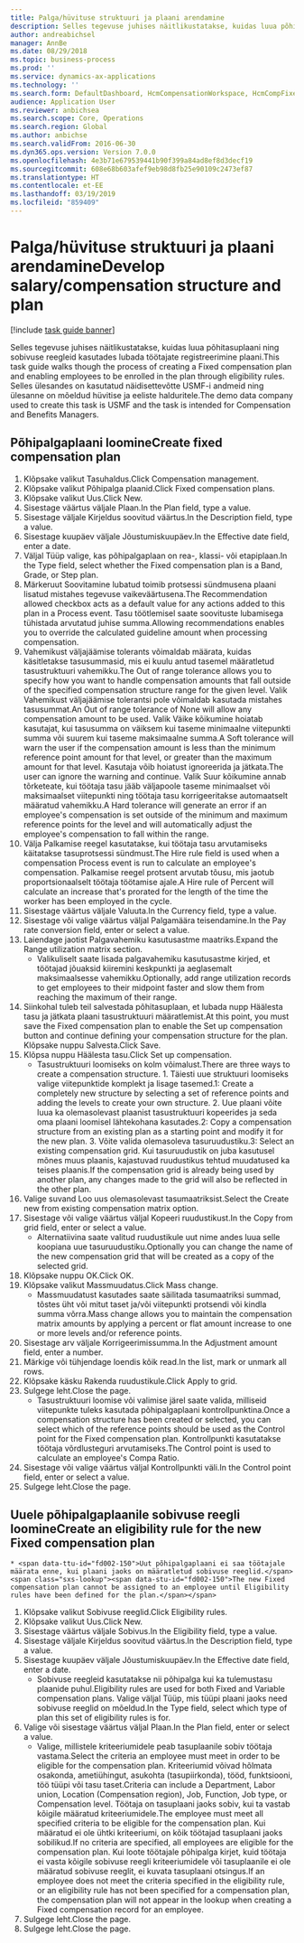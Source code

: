 ```yaml
---
title: Palga/hüvituse struktuuri ja plaani arendamine
description: Selles tegevuse juhises näitlikustatakse, kuidas luua põhitasuplaani ning sobivuse reegleid kasutades lubada töötajate registreerimine plaani.
author: andreabichsel
manager: AnnBe
ms.date: 08/29/2018
ms.topic: business-process
ms.prod: ''
ms.service: dynamics-ax-applications
ms.technology: ''
ms.search.form: DefaultDashboard, HcmCompensationWorkspace, HcmCompFixedPlansPart, HRMCompFixedPlanTable, HRMCompCreateGridDialog, HRCCompGridView, HRMCompEligibility,  HRCCompGrid
audience: Application User
ms.reviewer: anbichsea
ms.search.scope: Core, Operations
ms.search.region: Global
ms.author: anbichse
ms.search.validFrom: 2016-06-30
ms.dyn365.ops.version: Version 7.0.0
ms.openlocfilehash: 4e3b71e679539441b90f399a84ad8ef8d3decf19
ms.sourcegitcommit: 608e68b603afef9eb98d8fb25e90109c2473ef87
ms.translationtype: HT
ms.contentlocale: et-EE
ms.lasthandoff: 03/19/2019
ms.locfileid: "859409"
---
```

# <a name="develop-salarycompensation-structure-and-plan"></a><span data-ttu-id="fd002-103">Palga/hüvituse struktuuri ja plaani arendamine</span><span class="sxs-lookup"><span data-stu-id="fd002-103">Develop salary/compensation structure and plan</span></span>

[!include [task guide banner](../../includes/task-guide-banner.md)]

<span data-ttu-id="fd002-104">Selles tegevuse juhises näitlikustatakse, kuidas luua põhitasuplaani ning sobivuse reegleid kasutades lubada töötajate registreerimine plaani.</span><span class="sxs-lookup"><span data-stu-id="fd002-104">This task guide walks though the process of creating a Fixed compensation plan and enabling employees to be enrolled in the plan through eligibility rules.</span></span> <span data-ttu-id="fd002-105">Selles ülesandes on kasutatud näidisettevõtte USMF-i andmeid ning ülesanne on mõeldud hüvitise ja eeliste halduritele.</span><span class="sxs-lookup"><span data-stu-id="fd002-105">The demo data company used to create this task is USMF and the task is intended for Compensation and Benefits Managers.</span></span>


## <a name="create-fixed-compensation-plan"></a><span data-ttu-id="fd002-106">Põhipalgaplaani loomine</span><span class="sxs-lookup"><span data-stu-id="fd002-106">Create fixed compensation plan</span></span>
1. <span data-ttu-id="fd002-107">Klõpsake valikut Tasuhaldus.</span><span class="sxs-lookup"><span data-stu-id="fd002-107">Click Compensation management.</span></span>
2. <span data-ttu-id="fd002-108">Klõpsake valikut Põhipalga plaanid.</span><span class="sxs-lookup"><span data-stu-id="fd002-108">Click Fixed compensation plans.</span></span>
3. <span data-ttu-id="fd002-109">Klõpsake valikut Uus.</span><span class="sxs-lookup"><span data-stu-id="fd002-109">Click New.</span></span>
4. <span data-ttu-id="fd002-110">Sisestage väärtus väljale Plaan.</span><span class="sxs-lookup"><span data-stu-id="fd002-110">In the Plan field, type a value.</span></span>
5. <span data-ttu-id="fd002-111">Sisestage väljale Kirjeldus soovitud väärtus.</span><span class="sxs-lookup"><span data-stu-id="fd002-111">In the Description field, type a value.</span></span>
6. <span data-ttu-id="fd002-112">Sisestage kuupäev väljale Jõustumiskuupäev.</span><span class="sxs-lookup"><span data-stu-id="fd002-112">In the Effective date field, enter a date.</span></span>
7. <span data-ttu-id="fd002-113">Väljal Tüüp valige, kas põhipalgaplaan on rea-, klassi- või etapiplaan.</span><span class="sxs-lookup"><span data-stu-id="fd002-113">In the Type field, select whether the Fixed compensation plan is a Band, Grade, or Step plan.</span></span>
8. <span data-ttu-id="fd002-114">Märkeruut Soovitamine lubatud toimib protsessi sündmusena plaani lisatud mistahes tegevuse vaikeväärtusena.</span><span class="sxs-lookup"><span data-stu-id="fd002-114">The Recommendation allowed checkbox acts as a default value for any actions added to this plan in a Process event.</span></span>  <span data-ttu-id="fd002-115">Tasu töötlemisel saate soovituste lubamisega tühistada arvutatud juhise summa.</span><span class="sxs-lookup"><span data-stu-id="fd002-115">Allowing recommendations enables you to override the calculated guideline amount when processing compensation.</span></span>
9. <span data-ttu-id="fd002-116">Vahemikust väljajäämise tolerants võimaldab määrata, kuidas käsitletakse tasusummasid, mis ei kuulu antud tasemel määratletud tasustruktuuri vahemikku.</span><span class="sxs-lookup"><span data-stu-id="fd002-116">The Out of range tolerance allows you to specify how you want to handle compensation amounts that fall outside of the specified compensation structure range for the given level.</span></span>  <span data-ttu-id="fd002-117">Valik Vahemikust väljajäämise tolerantsi pole võimaldab kasutada mistahes tasusummat.</span><span class="sxs-lookup"><span data-stu-id="fd002-117">An Out of range tolerance of None will allow any compensation amount to be used.</span></span>  <span data-ttu-id="fd002-118">Valik Väike kõikumine hoiatab kasutajat, kui tasusumma on väiksem kui taseme minimaalne viitepunkti summa või suurem kui taseme maksimaalne summa.</span><span class="sxs-lookup"><span data-stu-id="fd002-118">A Soft tolerance will warn the user if the compensation amount is less than the minimum reference point amount for that level, or greater than the maximum amount for that level.</span></span> <span data-ttu-id="fd002-119">Kasutaja võib hoiatust ignoreerida ja jätkata.</span><span class="sxs-lookup"><span data-stu-id="fd002-119">The user can ignore the warning and continue.</span></span>  <span data-ttu-id="fd002-120">Valik Suur kõikumine annab tõrketeate, kui töötaja tasu jääb väljapoole taseme minimaalset või maksimaalset viitepunkti ning töötaja tasu korrigeeritakse automaatselt määratud vahemikku.</span><span class="sxs-lookup"><span data-stu-id="fd002-120">A Hard tolerance will generate an error if an employee's compensation is set outside of the minimum and maximum reference points for the level and will automatically adjust the employee's compensation to fall within the range.</span></span>
10. <span data-ttu-id="fd002-121">Välja Palkamise reegel kasutatakse, kui töötaja tasu arvutamiseks käitatakse tasuprotsessi sündmust.</span><span class="sxs-lookup"><span data-stu-id="fd002-121">The Hire rule field is used when a compensation Process event is run to calculate an employee's compensation.</span></span>  <span data-ttu-id="fd002-122">Palkamise reegel protsent arvutab tõusu, mis jaotub proportsionaalselt töötaja töötamise ajale.</span><span class="sxs-lookup"><span data-stu-id="fd002-122">A Hire rule of Percent will calculate an increase that's prorated for the length of the time the worker has been employed in the cycle.</span></span>
11. <span data-ttu-id="fd002-123">Sisestage väärtus väljale Valuuta.</span><span class="sxs-lookup"><span data-stu-id="fd002-123">In the Currency field, type a value.</span></span>
12. <span data-ttu-id="fd002-124">Sisestage või valige väärtus väljal Palgamäära teisendamine.</span><span class="sxs-lookup"><span data-stu-id="fd002-124">In the Pay rate conversion field, enter or select a value.</span></span>
13. <span data-ttu-id="fd002-125">Laiendage jaotist Palgavahemiku kasutusastme maatriks.</span><span class="sxs-lookup"><span data-stu-id="fd002-125">Expand the Range utilization matrix section.</span></span>
    * <span data-ttu-id="fd002-126">Valikuliselt saate lisada palgavahemiku kasutusastme kirjed, et töötajad jõuaksid kiiremini keskpunkti ja aeglasemalt maksimaalsesse vahemikku.</span><span class="sxs-lookup"><span data-stu-id="fd002-126">Optionally, add range utilization records to get employees to their midpoint faster and slow them from reaching the maximum of their range.</span></span>  
14. <span data-ttu-id="fd002-127">Siinkohal tuleb teil salvestada põhitasuplaan, et lubada nupp Häälesta tasu ja jätkata plaani tasustruktuuri määratlemist.</span><span class="sxs-lookup"><span data-stu-id="fd002-127">At this point, you must save the Fixed compensation plan to enable the Set up compensation button and continue defining your compensation structure for the plan.</span></span>  <span data-ttu-id="fd002-128">Klõpsake nuppu Salvesta.</span><span class="sxs-lookup"><span data-stu-id="fd002-128">Click Save.</span></span>
15. <span data-ttu-id="fd002-129">Klõpsa nuppu Häälesta tasu.</span><span class="sxs-lookup"><span data-stu-id="fd002-129">Click Set up compensation.</span></span>
    * <span data-ttu-id="fd002-130">Tasustruktuuri loomiseks on kolm võimalust.</span><span class="sxs-lookup"><span data-stu-id="fd002-130">There are three ways to create a compensation structure.</span></span> <span data-ttu-id="fd002-131">1. Täiesti uue struktuuri loomiseks valige viitepunktide komplekt ja lisage tasemed.</span><span class="sxs-lookup"><span data-stu-id="fd002-131">1: Create a completely new structure by selecting a set of reference points and adding the levels to create your own structure.</span></span> <span data-ttu-id="fd002-132">2. Uue plaani võite luua ka olemasolevast plaanist tasustruktuuri kopeerides ja seda oma plaani loomisel lähtekohana kasutades.</span><span class="sxs-lookup"><span data-stu-id="fd002-132">2: Copy a compensation structure from an existing plan as a starting point and modify it for the new plan.</span></span> <span data-ttu-id="fd002-133">3. Võite valida olemasoleva tasuruudustiku.</span><span class="sxs-lookup"><span data-stu-id="fd002-133">3: Select an existing compensation grid.</span></span> <span data-ttu-id="fd002-134">Kui tasuruudustik on juba kasutusel mõnes muus plaanis, kajastuvad ruudustikus tehtud muudatused ka teises plaanis.</span><span class="sxs-lookup"><span data-stu-id="fd002-134">If the compensation grid is already being used by another plan, any changes made to the grid will also be reflected in the other plan.</span></span>  
16. <span data-ttu-id="fd002-135">Valige suvand Loo uus olemasolevast tasumaatriksist.</span><span class="sxs-lookup"><span data-stu-id="fd002-135">Select the Create new from existing compensation matrix option.</span></span>
17. <span data-ttu-id="fd002-136">Sisestage või valige väärtus väljal Kopeeri ruudustikust.</span><span class="sxs-lookup"><span data-stu-id="fd002-136">In the Copy from grid field, enter or select a value.</span></span>
    * <span data-ttu-id="fd002-137">Alternatiivina saate valitud ruudustikule uut nime andes luua selle koopiana uue tasuruudustiku.</span><span class="sxs-lookup"><span data-stu-id="fd002-137">Optionally you can change the name of the new compensation grid that will be created as a copy of the selected grid.</span></span>  
18. <span data-ttu-id="fd002-138">Klõpsake nuppu OK.</span><span class="sxs-lookup"><span data-stu-id="fd002-138">Click OK.</span></span>
19. <span data-ttu-id="fd002-139">Klõpsake valikut Massmuudatus.</span><span class="sxs-lookup"><span data-stu-id="fd002-139">Click Mass change.</span></span>
    * <span data-ttu-id="fd002-140">Massmuudatust kasutades saate säilitada tasumaatriksi summad, tõstes üht või mitut taset ja/või viitepunkti protsendi või kindla summa võrra.</span><span class="sxs-lookup"><span data-stu-id="fd002-140">Mass change allows you to maintain the compensation matrix amounts by applying a percent or flat amount increase to one or more levels and/or reference points.</span></span>  
20. <span data-ttu-id="fd002-141">Sisestage arv väljale Korrigeerimissumma.</span><span class="sxs-lookup"><span data-stu-id="fd002-141">In the Adjustment amount field, enter a number.</span></span>
21. <span data-ttu-id="fd002-142">Märkige või tühjendage loendis kõik read.</span><span class="sxs-lookup"><span data-stu-id="fd002-142">In the list, mark or unmark all rows.</span></span>
22. <span data-ttu-id="fd002-143">Klõpsake käsku Rakenda ruudustikule.</span><span class="sxs-lookup"><span data-stu-id="fd002-143">Click Apply to grid.</span></span>
23. <span data-ttu-id="fd002-144">Sulgege leht.</span><span class="sxs-lookup"><span data-stu-id="fd002-144">Close the page.</span></span>
    * <span data-ttu-id="fd002-145">Tasustruktuuri loomise või valimise järel saate valida, milliseid viitepunkte tuleks kasutada põhipalgaplaani kontrollpunktina.</span><span class="sxs-lookup"><span data-stu-id="fd002-145">Once a compensation structure has been created or selected, you can select which of the reference points should be used as the Control point for the Fixed compensation plan.</span></span>  <span data-ttu-id="fd002-146">Kontrollpunkti kasutatakse töötaja võrdlusteguri arvutamiseks.</span><span class="sxs-lookup"><span data-stu-id="fd002-146">The Control point is used to calculate an employee's Compa Ratio.</span></span>  
24. <span data-ttu-id="fd002-147">Sisestage või valige väärtus väljal Kontrollpunkti väli.</span><span class="sxs-lookup"><span data-stu-id="fd002-147">In the Control point field, enter or select a value.</span></span>
25. <span data-ttu-id="fd002-148">Sulgege leht.</span><span class="sxs-lookup"><span data-stu-id="fd002-148">Close the page.</span></span>

## <a name="create-an-eligibility-rule-for-the-new-fixed-compensation-plan"></a><span data-ttu-id="fd002-149">Uuele põhipalgaplaanile sobivuse reegli loomine</span><span class="sxs-lookup"><span data-stu-id="fd002-149">Create an eligibility rule for the new Fixed compensation plan</span></span>
    * <span data-ttu-id="fd002-150">Uut põhipalgaplaani ei saa töötajale määrata enne, kui plaani jaoks on määratletud sobivuse reeglid.</span><span class="sxs-lookup"><span data-stu-id="fd002-150">The new Fixed compensation plan cannot be assigned to an employee until Eligibility rules have been defined for the plan.</span></span>  
1. <span data-ttu-id="fd002-151">Klõpsake valikut Sobivuse reeglid.</span><span class="sxs-lookup"><span data-stu-id="fd002-151">Click Eligibility rules.</span></span>
2. <span data-ttu-id="fd002-152">Klõpsake valikut Uus.</span><span class="sxs-lookup"><span data-stu-id="fd002-152">Click New.</span></span>
3. <span data-ttu-id="fd002-153">Sisestage väärtus väljale Sobivus.</span><span class="sxs-lookup"><span data-stu-id="fd002-153">In the Eligibility field, type a value.</span></span>
4. <span data-ttu-id="fd002-154">Sisestage väljale Kirjeldus soovitud väärtus.</span><span class="sxs-lookup"><span data-stu-id="fd002-154">In the Description field, type a value.</span></span>
5. <span data-ttu-id="fd002-155">Sisestage kuupäev väljale Jõustumiskuupäev.</span><span class="sxs-lookup"><span data-stu-id="fd002-155">In the Effective date field, enter a date.</span></span>
    * <span data-ttu-id="fd002-156">Sobivuse reegleid kasutatakse nii põhipalga kui ka tulemustasu plaanide puhul.</span><span class="sxs-lookup"><span data-stu-id="fd002-156">Eligibility rules are used for both Fixed and Variable compensation plans.</span></span>  <span data-ttu-id="fd002-157">Valige väljal Tüüp, mis tüüpi plaani jaoks need sobivuse reeglid on mõeldud.</span><span class="sxs-lookup"><span data-stu-id="fd002-157">In the Type field, select which type of plan this set of eligibility rules is for.</span></span>  
6. <span data-ttu-id="fd002-158">Valige või sisestage väärtus väljal Plaan.</span><span class="sxs-lookup"><span data-stu-id="fd002-158">In the Plan field, enter or select a value.</span></span>
    * <span data-ttu-id="fd002-159">Valige, millistele kriteeriumidele peab tasuplaanile sobiv töötaja vastama.</span><span class="sxs-lookup"><span data-stu-id="fd002-159">Select the criteria an employee must meet in order to be eligible for the compensation plan.</span></span> <span data-ttu-id="fd002-160">Kriteeriumid võivad hõlmata osakonda, ametiühingut, asukohta (tasupiirkonda), tööd, funktsiooni, töö tüüpi või tasu taset.</span><span class="sxs-lookup"><span data-stu-id="fd002-160">Criteria can include a Department, Labor union, Location (Compensation region), Job, Function, Job type, or Compensation level.</span></span> <span data-ttu-id="fd002-161">Töötaja on tasuplaani jaoks sobiv, kui ta vastab kõigile määratud kriteeriumidele.</span><span class="sxs-lookup"><span data-stu-id="fd002-161">The employee must meet all specified criteria to be eligible for the compensation plan.</span></span> <span data-ttu-id="fd002-162">Kui määratud ei ole ühtki kriteeriumi, on kõik töötajad tasuplaani jaoks sobilikud.</span><span class="sxs-lookup"><span data-stu-id="fd002-162">If no criteria are specified, all employees are eligible for the compensation plan.</span></span> <span data-ttu-id="fd002-163">Kui loote töötajale põhipalga kirjet, kuid töötaja ei vasta kõigile sobivuse reegli kriteeriumidele või tasuplaanile ei ole määratud sobivuse reeglit, ei kuvata tasuplaani otsingus.</span><span class="sxs-lookup"><span data-stu-id="fd002-163">If an employee does not meet the criteria specified in the eligibility rule, or an eligibility rule has not been specified for a compensation plan, the compensation plan will not appear in the lookup when creating a Fixed compensation record for an employee.</span></span>  
7. <span data-ttu-id="fd002-164">Sulgege leht.</span><span class="sxs-lookup"><span data-stu-id="fd002-164">Close the page.</span></span>
8. <span data-ttu-id="fd002-165">Sulgege leht.</span><span class="sxs-lookup"><span data-stu-id="fd002-165">Close the page.</span></span>

